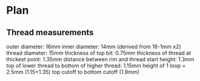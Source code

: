 # Plan

## Thread measurements
outer diameter: 16mm 
inner diameter: 14mm (derived from 16-1mm x2)
thread diameter: 15mm
thickness of top bit: 0.75mm
thickness of thread at thickest point: 1.35mm
distance between rim and thread start height: 1.3mm
top of lower thread to bottom of higher thread: 1.15mm 
height of 1 loop = 2.5mm (1.15+1.35)
top cutoff to bottom cutoff (1.9mm)
